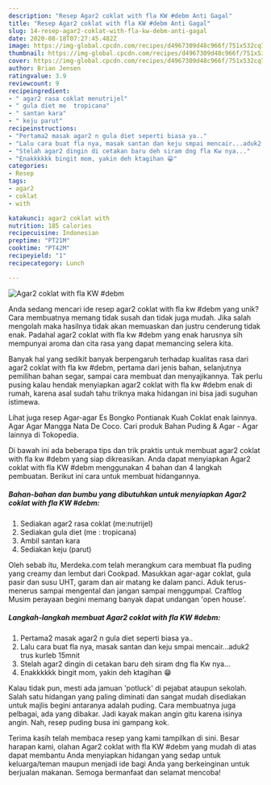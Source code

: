 ```yaml
---
description: "Resep Agar2 coklat with fla KW #debm Anti Gagal"
title: "Resep Agar2 coklat with fla KW #debm Anti Gagal"
slug: 14-resep-agar2-coklat-with-fla-kw-debm-anti-gagal
date: 2020-08-18T07:27:45.482Z
image: https://img-global.cpcdn.com/recipes/d4967309d48c966f/751x532cq70/agar2-coklat-with-fla-kw-debm-foto-resep-utama.jpg
thumbnail: https://img-global.cpcdn.com/recipes/d4967309d48c966f/751x532cq70/agar2-coklat-with-fla-kw-debm-foto-resep-utama.jpg
cover: https://img-global.cpcdn.com/recipes/d4967309d48c966f/751x532cq70/agar2-coklat-with-fla-kw-debm-foto-resep-utama.jpg
author: Brian Jensen
ratingvalue: 3.9
reviewcount: 9
recipeingredient:
- " agar2 rasa coklat menutrijel"
- " gula diet me  tropicana"
- " santan kara"
- " keju parut"
recipeinstructions:
- "Pertama2 masak agar2 n gula diet seperti biasa ya.."
- "Lalu cara buat fla nya, masak santan dan keju smpai mencair...aduk2 trus kurleb 15mnit"
- "Stelah agar2 dingin di cetakan baru deh siram dng fla Kw nya..."
- "Enakkkkkk bingit mom, yakin deh ktagihan 😁"
categories:
- Resep
tags:
- agar2
- coklat
- with

katakunci: agar2 coklat with 
nutrition: 185 calories
recipecuisine: Indonesian
preptime: "PT21M"
cooktime: "PT42M"
recipeyield: "1"
recipecategory: Lunch

---
```



![Agar2 coklat with fla KW #debm](https://img-global.cpcdn.com/recipes/d4967309d48c966f/751x532cq70/agar2-coklat-with-fla-kw-debm-foto-resep-utama.jpg)

Anda sedang mencari ide resep agar2 coklat with fla kw #debm yang unik? Cara membuatnya memang tidak susah dan tidak juga mudah. Jika salah mengolah maka hasilnya tidak akan memuaskan dan justru cenderung tidak enak. Padahal agar2 coklat with fla kw #debm yang enak harusnya sih mempunyai aroma dan cita rasa yang dapat memancing selera kita.

Banyak hal yang sedikit banyak berpengaruh terhadap kualitas rasa dari agar2 coklat with fla kw #debm, pertama dari jenis bahan, selanjutnya pemilihan bahan segar, sampai cara membuat dan menyajikannya. Tak perlu pusing kalau hendak menyiapkan agar2 coklat with fla kw #debm enak di rumah, karena asal sudah tahu triknya maka hidangan ini bisa jadi suguhan istimewa.

Lihat juga resep Agar-agar Es Bongko Pontianak Kuah Coklat enak lainnya. Agar Agar Mangga Nata De Coco. Cari produk Bahan Puding &amp; Agar - Agar lainnya di Tokopedia.


Di bawah ini ada beberapa tips dan trik praktis untuk membuat agar2 coklat with fla kw #debm yang siap dikreasikan. Anda dapat menyiapkan Agar2 coklat with fla KW #debm menggunakan 4 bahan dan 4 langkah pembuatan. Berikut ini cara untuk membuat hidangannya.

<!--inarticleads1-->

##### Bahan-bahan dan bumbu yang dibutuhkan untuk menyiapkan Agar2 coklat with fla KW #debm:

1. Sediakan  agar2 rasa coklat (me:nutrijel)
1. Sediakan  gula diet (me : tropicana)
1. Ambil  santan kara
1. Sediakan  keju (parut)


Oleh sebab itu, Merdeka.com telah merangkum cara membuat fla puding yang creamy dan lembut dari Cookpad. Masukkan agar-agar coklat, gula pasir dan susu UHT, garam dan air matang ke dalam panci. Aduk terus-menerus sampai mengental dan jangan sampai menggumpal. Craftlog Musim perayaan begini memang banyak dapat undangan &#39;open house&#39;. 

<!--inarticleads2-->

##### Langkah-langkah membuat Agar2 coklat with fla KW #debm:

1. Pertama2 masak agar2 n gula diet seperti biasa ya..
1. Lalu cara buat fla nya, masak santan dan keju smpai mencair...aduk2 trus kurleb 15mnit
1. Stelah agar2 dingin di cetakan baru deh siram dng fla Kw nya...
1. Enakkkkkk bingit mom, yakin deh ktagihan 😁


Kalau tidak pun, mesti ada jamuan &#39;potluck&#39; di pejabat ataupun sekolah. Salah satu hidangan yang paling diminati dan sangat mudah disediakan untuk majlis begini antaranya adalah puding. Cara membuatnya juga pelbagai, ada yang dibakar. Jadi kayak makan angin gitu karena isinya angin. Nah, resep puding busa ini gampang kok. 

Terima kasih telah membaca resep yang kami tampilkan di sini. Besar harapan kami, olahan Agar2 coklat with fla KW #debm yang mudah di atas dapat membantu Anda menyiapkan hidangan yang sedap untuk keluarga/teman maupun menjadi ide bagi Anda yang berkeinginan untuk berjualan makanan. Semoga bermanfaat dan selamat mencoba!
